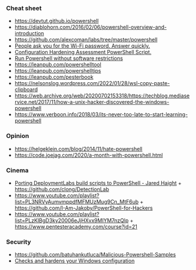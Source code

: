 ### Cheat sheet 

- https://devtut.github.io/powershell
- https://diablohorn.com/2016/02/06/powershell-overview-and-introduction
- https://github.com/alexcoman/labs/tree/master/powershell
- [People ask you for the Wi-Fi password. Answer quickly.](https://github.com/RReverser/WiFi-Password)
- [Configuration Hardening Assessment PowerShell Script.](https://github.com/cutaway-security/chaps)
- [Run Powershell without software restrictions](https://github.com/iomoath/PowerShx)
- https://leanpub.com/powershelltool
- https://leanpub.com/powershelltips
- https://leanpub.com/pesterbook
- https://nelsonslog.wordpress.com/2022/01/28/wsl-copy-paste-clipboard
- https://web.archive.org/web/20200702153318/https://techblog.mediaservice.net/2017/11/how-a-unix-hacker-discovered-the-windows-powershell
- https://www.verboon.info/2018/03/its-never-too-late-to-start-learning-powershell

### Opinion

- https://helgeklein.com/blog/2014/11/hate-powershell
- https://code.joejag.com/2020/a-month-with-powershell.html

### Cinema 

- [Porting DeploymentLabs build scripts to PowerShell - Jared Haight](https://www.youtube.com/playlist?list=PLXu5LzFyin-lyIX6KEqmk1fWhc8CQ6wDA) + https://github.com/clong/DetectionLab
- https://www.youtube.com/playlist?list=PL3NRVyAumvmppdfMFMUzMug9Cn_MtF6ub + https://github.com/I-Am-Jakoby/PowerShell-for-Hackers
- https://www.youtube.com/playlist?list=PLzKIBgD3ky20006eJjHXvx9MIYM7nzQlp + https://www.pentesteracademy.com/course?id=21

### Security 

- https://github.com/batuhankutluca/Malicious-Powershell-Samples
- [Checks and hardens your Windows configuration](https://github.com/scipag/HardeningKitty)